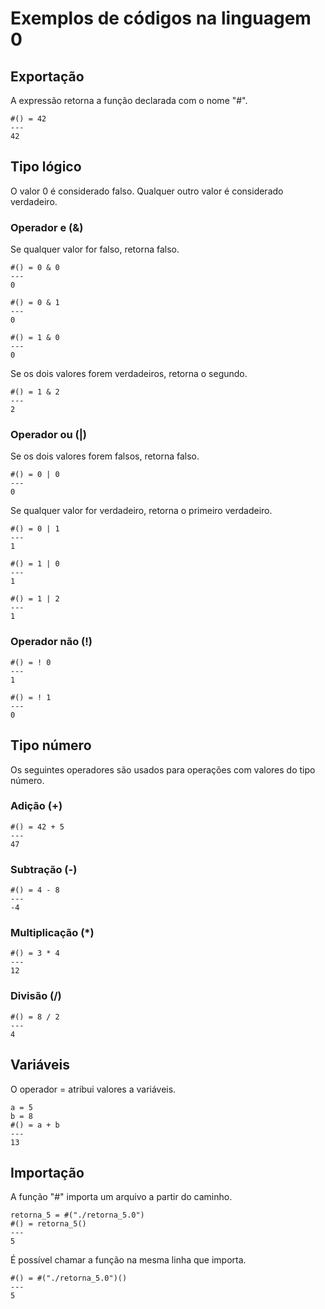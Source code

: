 # Exemplos de códigos na linguagem 0

## Exportação

A expressão retorna a função declarada com o nome "#".

```
#() = 42
---
42
```

## Tipo lógico

O valor 0 é considerado falso. Qualquer outro valor é considerado verdadeiro.

### Operador e (&)

Se qualquer valor for falso, retorna falso.

```
#() = 0 & 0
---
0
```

```
#() = 0 & 1
---
0
```

```
#() = 1 & 0
---
0
```

Se os dois valores forem verdadeiros, retorna o segundo.

```
#() = 1 & 2
---
2
```

### Operador ou (|)

Se os dois valores forem falsos, retorna falso.

```
#() = 0 | 0
---
0
```

Se qualquer valor for verdadeiro, retorna o primeiro verdadeiro.

```
#() = 0 | 1
---
1
```

```
#() = 1 | 0
---
1
```

```
#() = 1 | 2
---
1
```

### Operador não (!)

```
#() = ! 0
---
1
```

```
#() = ! 1
---
0
```

## Tipo número

Os seguintes operadores são usados para operações com valores do tipo número.

### Adição (+)

```
#() = 42 + 5
---
47
```

### Subtração (-)

```
#() = 4 - 8
---
-4
```

### Multiplicação (*)

```
#() = 3 * 4
---
12
```

### Divisão (/)

```
#() = 8 / 2
---
4
```

## Variáveis

O operador = atribui valores a variáveis.

```
a = 5
b = 8
#() = a + b
---
13
```

## Importação

A função "#" importa um arquivo a partir do caminho.

```
retorna_5 = #("./retorna_5.0")
#() = retorna_5()
---
5
```

É possível chamar a função na mesma linha que importa.

```
#() = #("./retorna_5.0")()
---
5
```
